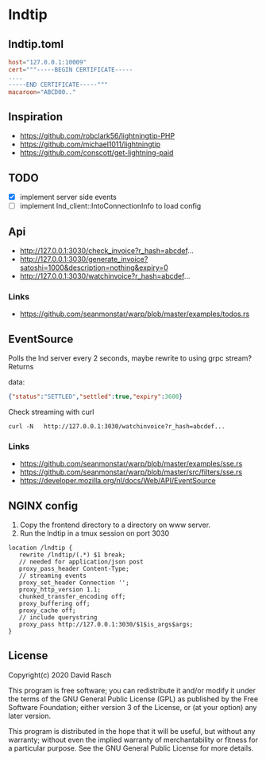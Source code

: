 # lndtip

## lndtip.toml

```toml
host="127.0.0.1:10009"
cert="""-----BEGIN CERTIFICATE-----
....
-----END CERTIFICATE-----"""
macaroon="ABCD00.."
```

## Inspiration

* https://github.com/robclark56/lightningtip-PHP
* https://github.com/michael1011/lightningtip
* https://github.com/conscott/get-lightning-paid

## TODO

* [x] implement server side events
* [ ] implement lnd_client::IntoConnectionInfo to load config

## Api

* http://127.0.0.1:3030/check_invoice?r_hash=abcdef...
* http://127.0.0.1:3030/generate_invoice?satoshi=1000&description=nothing&expiry=0
* http://127.0.0.1:3030/watchinvoice?r_hash=abcdef...

### Links

* https://github.com/seanmonstar/warp/blob/master/examples/todos.rs

## EventSource 

Polls the lnd server every 2 seconds, maybe rewrite to using grpc stream?
Returns

data:
```json
{"status":"SETTLED","settled":true,"expiry":3600}
```

Check streaming with curl
```shell
curl -N   http://127.0.0.1:3030/watchinvoice?r_hash=abcdef...
```

### Links

* https://github.com/seanmonstar/warp/blob/master/examples/sse.rs
* https://github.com/seanmonstar/warp/blob/master/src/filters/sse.rs
* https://developer.mozilla.org/nl/docs/Web/API/EventSource

## NGINX config

1. Copy the frontend directory to a directory on www server.
2. Run the lndtip in a tmux session on port 3030

```                                                             
location /lndtip {                                                                                       
   rewrite /lndtip/(.*) $1 break;
   // needed for application/json post
   proxy_pass_header Content-Type; 
   // streaming events
   proxy_set_header Connection '';                                              
   proxy_http_version 1.1;                                                      
   chunked_transfer_encoding off;                                               
   proxy_buffering off;                                                         
   proxy_cache off;
   // include querystring
   proxy_pass http://127.0.0.1:3030/$1$is_args$args;                            
}                                                                               
```

## License

Copyright(c) 2020 David Rasch

This program is free software; you can redistribute it and/or modify it under the terms of the GNU General Public License (GPL) as published by the Free Software Foundation; either version 3 of the License, or (at your option) any later version.

This program is distributed in the hope that it will be useful, but without any warranty; without even the implied warranty of merchantability or fitness for a particular purpose. See the GNU General Public License for more details.
